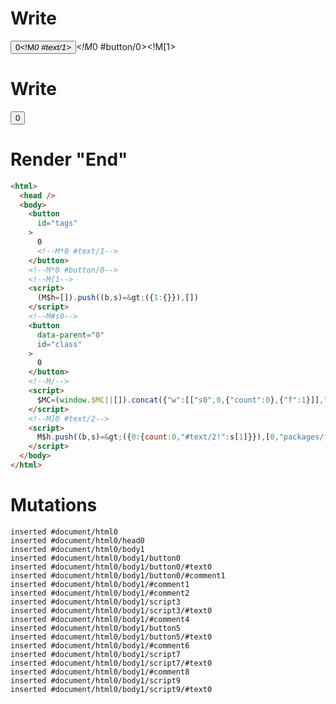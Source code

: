 # Write
  <button id=tags>0<!M*0 #text/1></button><!M*0 #button/0><!M[1><script>(M$h=[]).push((b,s)=>({1:{}}),[])</script>


# Write
  <!--M#s0--><button id=class data-parent=0>0</button><!--M/--><script>$MC=(window.$MC||[]).concat({"w":[["s0",0,{"count":0},{"f":1}]],"t":["packages/translator-interop/src/__tests__/fixtures/interop-basic-tags-to-class/components/class-counter.marko"]})</script><!M]0 #text/2><script>M$h.push((b,s)=>({0:{count:0,"#text/2!":s[1]}}),[0,"packages/translator-interop/src/__tests__/fixtures/interop-basic-tags-to-class/template.marko_0_count",])</script>


# Render "End"
```html
<html>
  <head />
  <body>
    <button
      id="tags"
    >
      0
      <!--M*0 #text/1-->
    </button>
    <!--M*0 #button/0-->
    <!--M[1-->
    <script>
      (M$h=[]).push((b,s)=&gt;({1:{}}),[])
    </script>
    <!--M#s0-->
    <button
      data-parent="0"
      id="class"
    >
      0
    </button>
    <!--M/-->
    <script>
      $MC=(window.$MC||[]).concat({"w":[["s0",0,{"count":0},{"f":1}]],"t":["packages/translator-interop/src/__tests__/fixtures/interop-basic-tags-to-class/components/class-counter.marko"]})
    </script>
    <!--M]0 #text/2-->
    <script>
      M$h.push((b,s)=&gt;({0:{count:0,"#text/2!":s[1]}}),[0,"packages/translator-interop/src/__tests__/fixtures/interop-basic-tags-to-class/template.marko_0_count",])
    </script>
  </body>
</html>
```

# Mutations
```
inserted #document/html0
inserted #document/html0/head0
inserted #document/html0/body1
inserted #document/html0/body1/button0
inserted #document/html0/body1/button0/#text0
inserted #document/html0/body1/button0/#comment1
inserted #document/html0/body1/#comment1
inserted #document/html0/body1/#comment2
inserted #document/html0/body1/script3
inserted #document/html0/body1/script3/#text0
inserted #document/html0/body1/#comment4
inserted #document/html0/body1/button5
inserted #document/html0/body1/button5/#text0
inserted #document/html0/body1/#comment6
inserted #document/html0/body1/script7
inserted #document/html0/body1/script7/#text0
inserted #document/html0/body1/#comment8
inserted #document/html0/body1/script9
inserted #document/html0/body1/script9/#text0
```